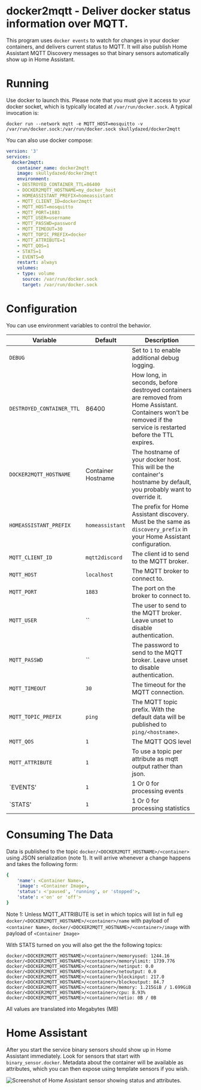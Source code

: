 # docker2mqtt - Deliver docker status information over MQTT.

This program uses `docker events` to watch for changes in your docker containers, and delivers current status to MQTT. It will also publish Home Assistant MQTT Discovery messages so that binary sensors automatically show up in Home Assistant.

# Running

Use docker to launch this. Please note that you must give it access to your docker socket, which is typically located at `/var/run/docker.sock`. A typical invocation is:

    docker run --network mqtt -e MQTT_HOST=mosquitto -v /var/run/docker.sock:/var/run/docker.sock skullydazed/docker2mqtt

You can also use docker compose:
```yaml
version: '3'
services:
  docker2mqtt:
    container_name: docker2mqtt
    image: skullydazed/docker2mqtt
    environment:
    - DESTROYED_CONTAINER_TTL=86400
    - DOCKER2MQTT_HOSTNAME=my_docker_host
    - HOMEASSISTANT_PREFIX=homeassistant
    - MQTT_CLIENT_ID=docker2mqtt
    - MQTT_HOST=mosquitto
    - MQTT_PORT=1883
    - MQTT_USER=username
    - MQTT_PASSWD=password
    - MQTT_TIMEOUT=30
    - MQTT_TOPIC_PREFIX=docker
    - MQTT_ATTRIBUTE=1
    - MQTT_QOS=1
    - STATS=1
    - EVENTS=0
    restart: always
    volumes:
    - type: volume
      source: /var/run/docker.sock
      target: /var/run/docker.sock
```

# Configuration

You can use environment variables to control the behavior.

| Variable | Default | Description |
|----------|---------|-------------|
| `DEBUG` | | Set to `1` to enable additional debug logging. |
| `DESTROYED_CONTAINER_TTL` | 86400 | How long, in seconds, before destroyed containers are removed from Home Assistant. Containers won't be removed if the service is restarted before the TTL expires. |
| `DOCKER2MQTT_HOSTNAME` | Container Hostname | The hostname of your docker host. This will be the container's hostname by default, you probably want to override it. |
| `HOMEASSISTANT_PREFIX` | `homeassistant` | The prefix for Home Assistant discovery. Must be the same as `discovery_prefix` in your Home Assistant configuration. |
| `MQTT_CLIENT_ID` | `mqtt2discord` | The client id to send to the MQTT broker. |
| `MQTT_HOST` | `localhost` | The MQTT broker to connect to. |
| `MQTT_PORT` | `1883` | The port on the broker to connect to. |
| `MQTT_USER` | `` | The user to send to the MQTT broker. Leave unset to disable authentication. |
| `MQTT_PASSWD` | `` | The password to send to the MQTT broker. Leave unset to disable authentication. |
| `MQTT_TIMEOUT` | `30` | The timeout for the MQTT connection. |
| `MQTT_TOPIC_PREFIX` | `ping` | The MQTT topic prefix. With the default data will be published to `ping/<hostname>`. |
| `MQTT_QOS` | `1` | The MQTT QOS level |
| `MQTT_ATTRIBUTE` | `1` | To use a topic per attribute as mqtt output rather than json.
| `EVENTS' | `1` | 1 Or 0 for processing events
| `STATS' | `1` | 1 Or 0 for processing statistics

# Consuming The Data

Data is published to the topic `docker/<DOCKER2MQTT_HOSTNAME>/<container>` using JSON serialization (note 1). It will arrive whenever a change happens and takes the following form:

```yaml
{
    'name': <Container Name>,
    'image': <Container Image>,
    'status': <'paused', 'running', or 'stopped'>,
    'state': <'on' or 'off'>
}
```

Note 1: Unless MQTT_ATTRIBUTE is set in which topics will list in full eg `docker/<DOCKER2MQTT_HOSTNAME>/<container>/name` with payload of `<container Name>`, `docker/<DOCKER2MQTT_HOSTNAME>/<container>/image` with payload of `<Container Image>`

With STATS turned on you will also get the the following topics:
```
docker/<DOCKER2MQTT_HOSTNAME>/<container>/memoryused: 1244.16
docker/<DOCKER2MQTT_HOSTNAME>/<container>/memorylimit: 1739.776
docker/<DOCKER2MQTT_HOSTNAME>/<container>/netinput: 0.0
docker/<DOCKER2MQTT_HOSTNAME>/<container>/netoutput: 0.0
docker/<DOCKER2MQTT_HOSTNAME>/<container>/blockinput: 217.0
docker/<DOCKER2MQTT_HOSTNAME>/<container>/blockoutput: 84.7
docker/<DOCKER2MQTT_HOSTNAME>/<container>/memory: 1.215GiB / 1.699GiB
docker/<DOCKER2MQTT_HOSTNAME>/<container>/cpu: 8.93%
docker/<DOCKER2MQTT_HOSTNAME>/<container>/netio: 0B / 0B
```
All values are translated into Megabytes (MB)

# Home Assistant

After you start the service binary sensors should show up in Home Assistant immediately. Look for sensors that start with `binary_sensor.docker`. Metadata about the container will be available as attributes, which you can then expose using template sensors if you wish. 

![Screenshot of Home Assistant sensor showing status and attributes.](ha_screenshot.png)
